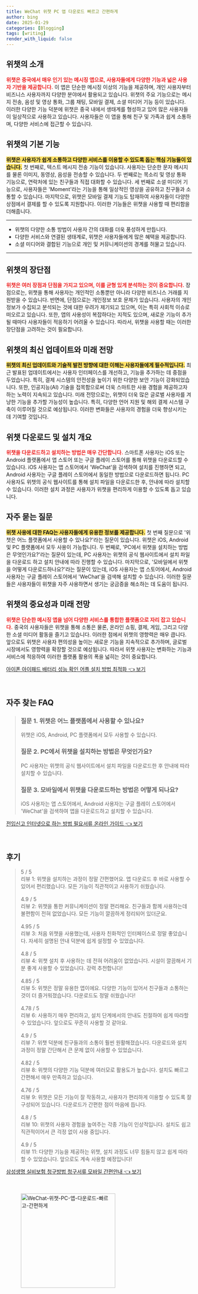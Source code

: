 ```yaml
---
title: WeChat 위챗 PC 앱 다운로드 빠르고 간편하게
author: bing
date: 2025-01-29
categories: [Blogging]
tags: [writing]
render_with_liquid: false
---
```



<h2 id='위챗_소개'>위챗의 소개</h2>

<p><b><span style="color: #ee2323;">위챗은 중국에서 매우 인기 있는 메시징 앱으로, 사용자들에게 다양한 기능과 넓은 사용자 기반을 제공합니다.</span></b> 이 앱은 단순한 메시징 이상의 기능을 제공하며, 개인 사용자부터 비즈니스 사용자까지 다양한 분야에서 활용되고 있습니다. 위챗의 주요 기능으로는 메시지 전송, 음성 및 영상 통화, 그룹 채팅, 모바일 결제, 소셜 미디어 기능 등이 있습니다. 이러한 다양한 기능 덕분에 위챗은 중국 내에서 생태계를 형성하고 있어 많은 사용자들이 일상적으로 사용하고 있습니다. 사용자들은 이 앱을 통해 친구 및 가족과 쉽게 소통하며, 다양한 서비스에 접근할 수 있습니다.</p>

<h2 id='위챗_기능'>위챗의 기본 기능</h2>

<p><b><span style="background-color: #ffe066;">위챗은 사용자가 쉽게 소통하고 다양한 서비스를 이용할 수 있도록 돕는 핵심 기능들이 있습니다.</span></b> 첫 번째로, 텍스트 메시지 전송 기능이 있습니다. 사용자는 단순한 문자 메시지를 물론 이미지, 동영상, 음성을 전송할 수 있습니다. 두 번째로는 목소리 및 영상 통화 기능으로, 연락처에 있는 친구들과 직접 대화할 수 있습니다. 세 번째로 소셜 미디어 기능으로, 사용자들은 'Moment'라는 기능을 통해 일상적인 영상을 공유하고 친구들과 소통할 수 있습니다. 마지막으로, 위챗은 모바일 결제 기능도 탑재하여 사용자들이 다양한 상점에서 결제를 할 수 있도록 지원합니다. 이러한 기능들은 위챗을 사용할 때 편리함을 더해줍니다.</p>

<hr />

<ul>
    <li>위챗의 다양한 소통 방법이 사용자 간의 대화를 더욱 풍성하게 만듭니다.</li>
    <li>다양한 서비스와 연결된 생태계로, 위챗은 사용자들에게 많은 혜택을 제공합니다.</li>
    <li>소셜 미디어와 결합된 기능으로 개인 및 커뮤니케이션의 경계를 허물고 있습니다.</li>
</ul>

<hr />

<h2 id='위챗_장단점'>위챗의 장단점</h2>

<p><b><span style="color: #ee2323;">위챗은 여러 장점과 단점을 가지고 있으며, 이를 균형 있게 분석하는 것이 중요합니다.</span></b> 장점으로는, 위챗을 통해 사용자는 개인적인 소통뿐만 아니라 다양한 비즈니스 거래를 지원받을 수 있습니다. 반면에, 단점으로는 개인정보 보호 문제가 있습니다. 사용자의 개인정보가 수집되고 분석되는 것에 대한 우려가 제기되고 있으며, 이는 특히 사회적 이슈로 떠오르고 있습니다. 또한, 앱의 사용성이 복잡하다는 지적도 있으며, 새로운 기능이 추가될 때마다 사용자들이 적응하기 어려울 수 있습니다. 따라서, 위챗을 사용할 때는 이러한 장단점을 고려하는 것이 필요합니다.</p>

<h2 id='위챗_최신_업데이트'>위챗의 최신 업데이트와 미래 전망</h2>

<p><b><span style="background-color: #ffe066;">위챗의 최신 업데이트와 기술적 발전 방향에 대한 이해는 사용자들에게 필수적입니다.</span></b> 최근 발표된 업데이트에서는 사용자 인터페이스를 개선하고, 기능을 추가하는 데 중점을 두었습니다. 특히, 결제 시스템의 안전성을 높이기 위한 다양한 보안 기능이 강화되었습니다. 또한, 인공지능(AI) 기술을 접목함으로써 더욱 스마트한 사용 경험을 제공하고자 하는 노력이 지속되고 있습니다. 미래 전망으로는, 위챗이 더욱 많은 글로벌 사용자를 겨냥한 기능을 추가할 가능성이 높습니다. 특히, 다양한 언어 지원 및 해외 결제 시스템 구축이 이루어질 것으로 예상됩니다. 이러한 변화들은 사용자의 경험을 더욱 향상시키는 데 기여할 것입니다.</p>

<h2 id='위챗_다운로드_및_설치'>위챗 다운로드 및 설치 개요</h2>

<p><b><span style="color: #ee2323;">위챗을 다운로드하고 설치하는 방법은 매우 간단합니다.</span></b> 스마트폰 사용자는 iOS 또는 Android 플랫폼에서 앱 스토어 또는 구글 플레이 스토어를 통해 위챗을 다운로드할 수 있습니다. iOS 사용자는 앱 스토어에서 'WeChat'을 검색하여 설치를 진행하면 되고, Android 사용자는 구글 플레이 스토어에서 동일한 방법으로 다운로드하면 됩니다. PC 사용자도 위챗의 공식 웹사이트를 통해 설치 파일을 다운로드한 후, 안내에 따라 설치할 수 있습니다. 이러한 설치 과정은 사용자가 위챗을 편리하게 이용할 수 있도록 돕고 있습니다.</p>

<h2 id='자주_묻는_질문'>자주 묻는 질문</h2>

<p><b><span style="background-color: #ffe066;">위챗 사용에 대한 FAQ는 사용자들에게 유용한 정보를 제공합니다.</span></b> 첫 번째 질문으로 '위챗은 어느 플랫폼에서 사용할 수 있나요?'라는 질문이 있습니다. 위챗은 iOS, Android 및 PC 플랫폼에서 모두 사용이 가능합니다. 두 번째로, 'PC에서 위챗을 설치하는 방법은 무엇인가요?'라는 질문이 있는데, PC 사용자는 위챗의 공식 웹사이트에서 설치 파일을 다운로드 하고 설치 안내에 따라 진행할 수 있습니다. 마지막으로, '모바일에서 위챗을 어떻게 다운로드하나요?'라는 질문이 있는데, iOS 사용자는 앱 스토어에서, Android 사용자는 구글 플레이 스토어에서 'WeChat'을 검색해 설치할 수 있습니다. 이러한 질문들은 사용자들이 위챗을 자주 사용하면서 생기는 궁금증을 해소하는 데 도움이 됩니다.</p>

<h2 id='최종_정리'>위챗의 중요성과 미래 전망</h2>

<p><b><span style="color: #ee2323;">위챗은 단순한 메시징 앱을 넘어 다양한 서비스를 통합한 플랫폼으로 자리 잡고 있습니다.</span></b> 중국의 사용자들은 위챗을 통해 소통은 물론, 온라인 쇼핑, 결제, 게임, 그리고 다양한 소셜 미디어 활동을 즐기고 있습니다. 이러한 점에서 위챗의 영향력은 매우 큽니다. 앞으로도 위챗은 사용자 편의성을 높이는 새로운 기능을 지속적으로 추가하며, 글로벌 시장에서도 영향력을 확장할 것으로 예상됩니다. 따라서 위챗 사용자는 변화하는 기능과 서비스에 적응하여 이러한 플랫폼 활용의 폭을 넓히는 것이 중요합니다.</p>


<p><a class="click-button" title="아이폰 아이패드 배터리 성능 확인 어플 설치 방법 최적화" href="https://somered.github.io/posts/%EC%95%84%EC%9D%B4%ED%8F%B0-%EC%95%84%EC%9D%B4%ED%8C%A8%EB%93%9C-%EB%B0%B0%ED%84%B0%EB%A6%AC-%EC%84%B1%EB%8A%A5-%ED%99%95%EC%9D%B8-%EC%96%B4%ED%94%8C-%EC%84%A4%EC%B9%98-%EB%B0%A9%EB%B2%95-%EC%B5%9C%EC%A0%81%ED%99%94/" rel="dofollow">아이폰 아이패드 배터리 성능 확인 어플 설치 방법 최적화 👈 보기</a></p><br>
<h2 id='자주_찾는_FAQ'>자주 찾는 FAQ</h2>
<div itemscope="" itemtype="https://schema.org/FAQPage">
<blockquote>
<div itemscope="" itemprop="mainEntity" itemtype="https://schema.org/Question">
<h3 itemprop="name">질문 1. 위챗은 어느 플랫폼에서 사용할 수 있나요?</h3>
<div itemscope="" itemprop="acceptedAnswer" itemtype="https://schema.org/Answer">
<span itemprop="text">
<p>위챗은 iOS, Android, PC 플랫폼에서 모두 사용할 수 있습니다.</p>
</span>
</div>
</div>
<div itemscope="" itemprop="mainEntity" itemtype="https://schema.org/Question">
<h3 itemprop="name">질문 2. PC에서 위챗을 설치하는 방법은 무엇인가요?</h3>
<div itemscope="" itemprop="acceptedAnswer" itemtype="https://schema.org/Answer">
<span itemprop="text">
<p>PC 사용자는 위챗의 공식 웹사이트에서 설치 파일을 다운로드한 후 안내에 따라 설치할 수 있습니다.</p>
</span>
</div>
</div>
<div itemscope="" itemprop="mainEntity" itemtype="https://schema.org/Question">
<h3 itemprop="name">질문 3. 모바일에서 위챗을 다운로드하는 방법은 어떻게 되나요?</h3>
<div itemscope="" itemprop="acceptedAnswer" itemtype="https://schema.org/Answer">
<span itemprop="text">
<p>iOS 사용자는 앱 스토어에서, Android 사용자는 구글 플레이 스토어에서 'WeChat'을 검색하여 앱을 다운로드하고 설치할 수 있습니다.</p>
</span>
</div>
</div>
</blockquote>
</div>
<p><a class="click-button" title="전입신고 인터넷으로 하는 방법 필요서류 온라인 가이드" href="https://somered.github.io/posts/%EC%A0%84%EC%9E%85%EC%8B%A0%EA%B3%A0-%EC%9D%B8%ED%84%B0%EB%84%B7%EC%9C%BC%EB%A1%9C-%ED%95%98%EB%8A%94-%EB%B0%A9%EB%B2%95-%ED%95%84%EC%9A%94%EC%84%9C%EB%A5%98-%EC%98%A8%EB%9D%BC%EC%9D%B8-%EA%B0%80%EC%9D%B4%EB%93%9C/" rel="dofollow">전입신고 인터넷으로 하는 방법 필요서류 온라인 가이드 👈 보기</a></p><br>
<h2 id='후기'>후기</h2>
<div itemscope itemtype="https://schema.org/Product">
  <blockquote>
  <div itemprop="review" itemscope itemtype="https://schema.org/Review">
      <div itemprop="reviewRating" itemscope itemtype="https://schema.org/Rating"> <span itemprop="ratingValue">5</span> / <span itemprop="bestRating">5</span> </div>
      <span itemprop="reviewBody">리뷰 1: 위챗을 설치하는 과정이 정말 간편했어요. 앱 다운로드 후 바로 사용할 수 있어서 편리했습니다. 모든 기능이 직관적이고 사용하기 쉬웠습니다.</span>
  </div>
  <br>
  <div itemprop="review" itemscope itemtype="https://schema.org/Review">
      <div itemprop="reviewRating" itemscope itemtype="https://schema.org/Rating"> <span itemprop="ratingValue">4.9</span> / <span itemprop="bestRating">5</span> </div>
      <span itemprop="reviewBody">리뷰 2: 위챗을 통한 커뮤니케이션이 정말 편리해요. 친구들과 함께 사용하는데 불편함이 전혀 없었습니다. 모든 기능이 깔끔하게 정리되어 있더군요.</span>
  </div>
  <br>
  <div itemprop="review" itemscope itemtype="https://schema.org/Review">
      <div itemprop="reviewRating" itemscope itemtype="https://schema.org/Rating"> <span itemprop="ratingValue">4.95</span> / <span itemprop="bestRating">5</span> </div>
      <span itemprop="reviewBody">리뷰 3: 처음 위챗을 사용했는데, 사용자 친화적인 인터페이스로 정말 좋았습니다. 자세히 설명된 안내 덕분에 쉽게 설정할 수 있었습니다.</span>
  </div>
  <br>
  <div itemprop="review" itemscope itemtype="https://schema.org/Review">
      <div itemprop="reviewRating" itemscope itemtype="https://schema.org/Rating"> <span itemprop="ratingValue">4.8</span> / <span itemprop="bestRating">5</span> </div>
      <span itemprop="reviewBody">리뷰 4: 위챗 설치 후 사용하는 데 전혀 어려움이 없었습니다. 시설이 깔끔해서 기분 좋게 사용할 수 있었습니다. 강력 추천합니다!</span>
  </div>
  <br>
  <div itemprop="review" itemscope itemtype="https://schema.org/Review">
      <div itemprop="reviewRating" itemscope itemtype="https://schema.org/Rating"> <span itemprop="ratingValue">4.85</span> / <span itemprop="bestRating">5</span> </div>
      <span itemprop="reviewBody">리뷰 5: 위챗은 정말 유용한 앱이에요. 다양한 기능이 있어서 친구들과 소통하는 것이 더 즐거워졌습니다. 다운로드도 정말 쉬웠습니다!</span>
  </div>
  <br>
  <div itemprop="review" itemscope itemtype="https://schema.org/Review">
      <div itemprop="reviewRating" itemscope itemtype="https://schema.org/Rating"> <span itemprop="ratingValue">4.78</span> / <span itemprop="bestRating">5</span> </div>
      <span itemprop="reviewBody">리뷰 6: 사용하기 매우 편리하고, 설치 단계에서의 안내도 친절하여 쉽게 따라할 수 있었습니다. 앞으로도 꾸준히 사용할 것 같아요.</span>
  </div>
  <br>
  <div itemprop="review" itemscope itemtype="https://schema.org/Review">
      <div itemprop="reviewRating" itemscope itemtype="https://schema.org/Rating"> <span itemprop="ratingValue">4.9</span> / <span itemprop="bestRating">5</span> </div>
      <span itemprop="reviewBody">리뷰 7: 위챗 덕분에 친구들과의 소통이 훨씬 원활해졌습니다. 다운로드와 설치 과정이 정말 간단해서 큰 문제 없이 사용할 수 있었습니다.</span>
  </div>
  <br>
  <div itemprop="review" itemscope itemtype="https://schema.org/Review">
      <div itemprop="reviewRating" itemscope itemtype="https://schema.org/Rating"> <span itemprop="ratingValue">4.82</span> / <span itemprop="bestRating">5</span> </div>
      <span itemprop="reviewBody">리뷰 8: 위챗의 다양한 기능 덕분에 여러모로 활용도가 높습니다. 설치도 빠르고 간편해서 매우 만족하고 있습니다.</span>
  </div>
  <br>
  <div itemprop="review" itemscope itemtype="https://schema.org/Review">
      <div itemprop="reviewRating" itemscope itemtype="https://schema.org/Rating"> <span itemprop="ratingValue">4.76</span> / <span itemprop="bestRating">5</span> </div>
      <span itemprop="reviewBody">리뷰 9: 위챗은 모든 기능이 잘 작동하고, 사용자가 편리하게 이용할 수 있도록 잘 구성되어 있습니다. 다운로드가 간편한 점이 마음에 듭니다.</span>
  </div>
  <br>
  <div itemprop="review" itemscope itemtype="https://schema.org/Review">
      <div itemprop="reviewRating" itemscope itemtype="https://schema.org/Rating"> <span itemprop="ratingValue">4.8</span> / <span itemprop="bestRating">5</span> </div>
      <span itemprop="reviewBody">리뷰 10: 위챗의 사용자 경험을 높여주는 각종 기능이 인상적입니다. 설치도 쉽고 직관적이어서 큰 걱정 없이 사용 중입니다.</span>
  </div>
  <br>
  <div itemprop="review" itemscope itemtype="https://schema.org/Review">
      <div itemprop="reviewRating" itemscope itemtype="https://schema.org/Rating"> <span itemprop="ratingValue">4.9</span> / <span itemprop="bestRating">5</span> </div>
      <span itemprop="reviewBody">리뷰 11: 다양한 기능을 제공하는 위챗, 설치 과정도 너무 힘들지 않고 쉽게 따라할 수 있었습니다. 앞으로도 계속 사용할 예정입니다!</span>
  </div>
  </blockquote>
</div>
<p><a class="click-button" title="삼성생명 실비보험 청구방법 청구서류 모바일 간편안내" href="https://somered.github.io/posts/%EC%82%BC%EC%84%B1%EC%83%9D%EB%AA%85-%EC%8B%A4%EB%B9%84%EB%B3%B4%ED%97%98-%EC%B2%AD%EA%B5%AC%EB%B0%A9%EB%B2%95-%EC%B2%AD%EA%B5%AC%EC%84%9C%EB%A5%98-%EB%AA%A8%EB%B0%94%EC%9D%BC-%EA%B0%84%ED%8E%B8%EC%95%88%EB%82%B4/" rel="dofollow">삼성생명 실비보험 청구방법 청구서류 모바일 간편안내 👈 보기</a></p><br>
<figure class="image"><img src="https://somered.github.io/assets/img/thumbnail/WeChat-위챗-PC-앱-다운로드-빠르고-간편하게.webp" alt="WeChat-위챗-PC-앱-다운로드-빠르고-간편하게" width="256" height="256"></figure>